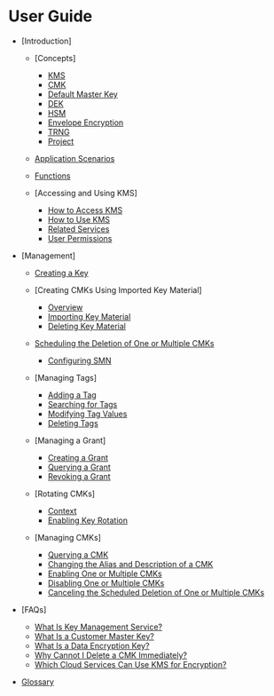 # User Guide

-   [Introduction]
    -   [Concepts]
        -   [KMS](kms.md)
        -   [CMK](cmk.md)
        -   [Default Master Key](default-master-key.md)
        -   [DEK](dek.md)
        -   [HSM](hsm.md)
        -   [Envelope Encryption](envelope-encryption.md)
        -   [TRNG](trng.md)
        -   [Project](project.md)

    -   [Application Scenarios](application-scenarios.md)
    -   [Functions](functions.md)
    -   [Accessing and Using KMS]
        -   [How to Access KMS](how-to-access-kms.md)
        -   [How to Use KMS](how-to-use-kms.md)
        -   [Related Services](related-services.md)
        -   [User Permissions](user-permissions.md)


-   [Management]
    -   [Creating a Key](creating-a-key.md)
    -   [Creating CMKs Using Imported Key Material]
        -   [Overview](overview.md)
        -   [Importing Key Material](importing-key-material.md)
        -   [Deleting Key Material](deleting-key-material.md)

    -   [Scheduling the Deletion of One or Multiple CMKs](scheduling-the-deletion-of-one-or-multiple-cmks.md)
        -   [Configuring SMN](configuring-smn.md)

    -   [Managing Tags]
        -   [Adding a Tag](adding-a-tag.md)
        -   [Searching for Tags](searching-for-tags.md)
        -   [Modifying Tag Values](modifying-tag-values.md)
        -   [Deleting Tags](deleting-tags.md)

    -   [Managing a Grant]
        -   [Creating a Grant](creating-a-grant.md)
        -   [Querying a Grant](querying-a-grant.md)
        -   [Revoking a Grant](revoking-a-grant.md)

    -   [Rotating CMKs]
        -   [Context](context.md)
        -   [Enabling Key Rotation](enabling-key-rotation.md)

    -   [Managing CMKs]
        -   [Querying a CMK](querying-a-cmk.md)
        -   [Changing the Alias and Description of a CMK](changing-the-alias-and-description-of-a-cmk.md)
        -   [Enabling One or Multiple CMKs](enabling-one-or-multiple-cmks.md)
        -   [Disabling One or Multiple CMKs](disabling-one-or-multiple-cmks.md)
        -   [Canceling the Scheduled Deletion of One or Multiple CMKs](canceling-the-scheduled-deletion-of-one-or-multiple-cmks.md)


-   [FAQs]
    -   [What Is Key Management Service?](what-is-key-management-service.md)
    -   [What Is a Customer Master Key?](what-is-a-customer-master-key.md)
    -   [What Is a Data Encryption Key?](what-is-a-data-encryption-key.md)
    -   [Why Cannot I Delete a CMK Immediately?](why-cannot-i-delete-a-cmk-immediately.md)
    -   [Which Cloud Services Can Use KMS for Encryption?](which-cloud-services-can-use-kms-for-encryption.md)

-   [Glossary](glossary.md)


